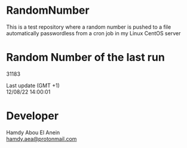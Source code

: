 # RandomNumber    
This is a test repository where a random number is pushed to a file automatically passwordless from a cron job in my Linux CentOS server    
# Random Number of the last run   
31183
      
Last update (GMT +1)    
12/08/22 14:00:01
# Developer    
Hamdy Abou El Anein   
hamdy.aea@protonmail.com

